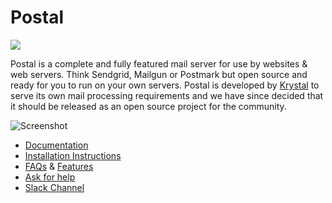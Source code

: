 # Postal

<img src="https://share.adam.ac/21/logo-g3hWemROTemCYbWlmL.svg" />

Postal is a complete and fully featured mail server for use by websites & web servers. Think Sendgrid, Mailgun or Postmark but open source and ready for you to run on your own servers. Postal is developed by [Krystal](https://k.io) to serve its own mail processing requirements and we have since decided that it should be released as an open source project for the community.

![Screenshot](https://share.adam.ac/17/k4lA5OuPlU2.png)

* [Documentation](https://docs.postalserver.io)
* [Installation Instructions](https://docs.postalserver.io/install/prerequisites)
* [FAQs](https://github.com/atech/postal/wiki/FAQs) & [Features](https://github.com/atech/postal/wiki/Features)
* [Ask for help](https://github.com/postalserver/postal/discussions)
* [Slack Channel](https://slack.k.io)
